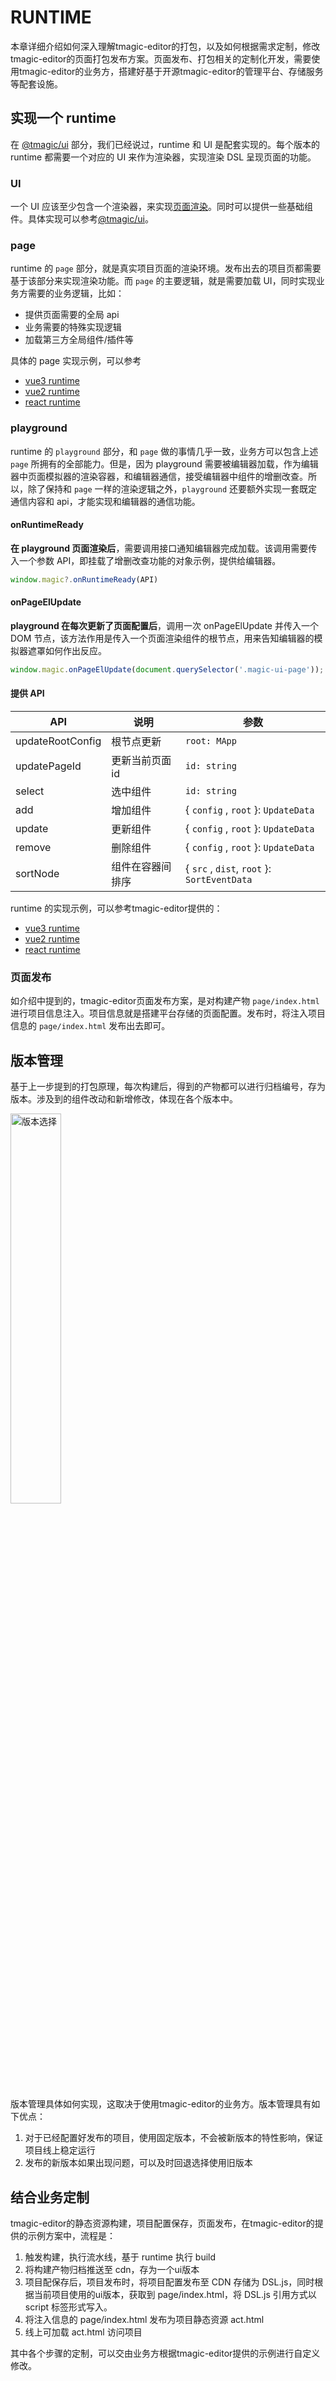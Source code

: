 # RUNTIME
本章详细介绍如何深入理解tmagic-editor的打包，以及如何根据需求定制，修改tmagic-editor的页面打包发布方案。页面发布、打包相关的定制化开发，需要使用tmagic-editor的业务方，搭建好基于开源tmagic-editor的管理平台、存储服务等配套设施。

## 实现一个 runtime
在 [@tmagic/ui](./advanced/tmagic-ui.html) 部分，我们已经说过，runtime 和 UI 是配套实现的。每个版本的 runtime 都需要一个对应的 UI 来作为渲染器，实现渲染 DSL 呈现页面的功能。

### UI
一个 UI 应该至少包含一个渲染器，来实现[页面渲染](./advanced/page.html)。同时可以提供一些基础组件。具体实现可以参考[@tmagic/ui](./advanced/tmagic-ui.html)。

### page
runtime 的 `page` 部分，就是真实项目页面的渲染环境。发布出去的项目页都需要基于该部分来实现渲染功能。而 `page` 的主要逻辑，就是需要加载 UI，同时实现业务方需要的业务逻辑，比如：
- 提供页面需要的全局 api
- 业务需要的特殊实现逻辑
- 加载第三方全局组件/插件等

具体的 page 实现示例，可以参考
- [vue3 runtime](https://github.com/Tencent/tmagic-editor/blob/master/runtime/vue3/page)
- [vue2 runtime](https://github.com/Tencent/tmagic-editor/blob/master/runtime/vue2/page)
- [react runtime](https://github.com/Tencent/tmagic-editor/blob/master/runtime/react/page)

### playground
runtime 的 `playground` 部分，和 `page` 做的事情几乎一致，业务方可以包含上述 `page` 所拥有的全部能力。但是，因为 playground 需要被编辑器加载，作为编辑器中页面模拟器的渲染容器，和编辑器通信，接受编辑器中组件的增删改查。所以，除了保持和 `page` 一样的渲染逻辑之外，`playground` 还要额外实现一套既定通信内容和 api，才能实现和编辑器的通信功能。

#### onRuntimeReady
**在 playground 页面渲染后**，需要调用接口通知编辑器完成加载。该调用需要传入一个参数 API，即挂载了增删改查功能的对象示例，提供给编辑器。
```javascript
window.magic?.onRuntimeReady(API)
```

#### onPageElUpdate
**playground 在每次更新了页面配置后**，调用一次 onPageElUpdate 并传入一个 DOM 节点，该方法作用是传入一个页面渲染组件的根节点，用来告知编辑器的模拟器遮罩如何作出反应。
```javascript
window.magic.onPageElUpdate(document.querySelector('.magic-ui-page'));
```

#### 提供 API
| API      | 说明    | 参数      | 
|---------- |-------- |---------- |
|updateRootConfig| 根节点更新 | `root: MApp`  |
|updatePageId| 更新当前页面 id | `id: string` |
|select| 选中组件 | `id: string`|
|add| 增加组件 | { `config` , `root` }: `UpdateData` |
|update| 更新组件 | { `config` , `root` }: `UpdateData`  |
|remove| 删除组件 | { `config` , `root` }: `UpdateData`  |
|sortNode| 组件在容器间排序 |{ `src` , `dist`, `root` }: `SortEventData`  |

runtime 的实现示例，可以参考tmagic-editor提供的：
- [vue3 runtime](https://github.com/Tencent/tmagic-editor/blob/master/runtime/vue3)
- [vue2 runtime](https://github.com/Tencent/tmagic-editor/blob/master/runtime/vue2)
- [react runtime](https://github.com/Tencent/tmagic-editor/blob/master/runtime/react)

### 页面发布
如介绍中提到的，tmagic-editor页面发布方案，是对构建产物 `page/index.html` 进行项目信息注入。项目信息就是搭建平台存储的页面配置。发布时，将注入项目信息的 `page/index.html` 发布出去即可。

## 版本管理
基于上一步提到的打包原理，每次构建后，得到的产物都可以进行归档编号，存为版本。涉及到的组件改动和新增修改，体现在各个版本中。

<img src="https://image.video.qpic.cn/oa_88b7d-32_1233288257_1633783105283986" width="40%" alt="版本选择">

版本管理具体如何实现，这取决于使用tmagic-editor的业务方。版本管理具有如下优点：
1. 对于已经配置好发布的项目，使用固定版本，不会被新版本的特性影响，保证项目线上稳定运行
2. 发布的新版本如果出现问题，可以及时回退选择使用旧版本

## 结合业务定制
tmagic-editor的静态资源构建，项目配置保存，页面发布，在tmagic-editor的提供的示例方案中，流程是：
1. 触发构建，执行流水线，基于 runtime 执行 build 
2. 将构建产物归档推送至 cdn，存为一个ui版本
3. 项目配保存后，项目发布时，将项目配置发布至 CDN 存储为 DSL.js，同时根据当前项目使用的ui版本，获取到 page/index.html，将 DSL.js 引用方式以 script 标签形式写入。
4. 将注入信息的 page/index.html 发布为项目静态资源 act.html
5. 线上可加载 act.html 访问项目

其中各个步骤的定制，可以交由业务方根据tmagic-editor提供的示例进行自定义修改。